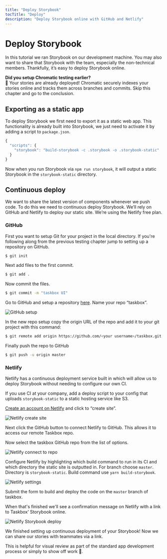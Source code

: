 ```yaml
---
title: "Deploy Storybook"
tocTitle: "Deploy"
description: "Deploy Storybook online with GitHub and Netlify"
---
```


# Deploy Storybook

In this tutorial we ran Storybook on our development machine. You may also want to share that Storybook with the team, especially the non-technical members. Thankfully, it’s easy to deploy Storybook online.

<div class="aside">
<strong>Did you setup Chromatic testing earlier?</strong>
<br/>
🎉 Your stories are already deployed! Chromatic securely indexes your stories online and tracks them across branches and commits. Skip this chapter and go to the conclusion.
</div>

## Exporting as a static app

To deploy Storybook we first need to export it as a static web app. This functionality is already built into Storybook, we just need to activate it by adding a script to `package.json`.

```javascript
{
  "scripts": {
    "storybook": "build-storybook -c .storybook -o .storybook-static"
  }
}
```

Now when you run Storybook via `npm run storybook`, it will output a static Storybook in the `storybook-static` directory.

## Continuous deploy

We want to share the latest version of components whenever we push code. To do this we need to continuous deploy Storybook. We’ll rely on GitHub and Netlify to deploy our static site. We’re using the Netlify free plan.

### GitHub

First you want to setup Git for your project in the local directory. If you're following along from the previous testing chapter jump to setting up a repository on GitHub.

```bash
$ git init
```

Next add files to the first commit.

```bash
$ git add .
```

Now commit the files.

```bash
$ git commit -m "taskbox UI"
```

Go to GitHub and setup a repository [here](https://github.com/new). Name your repo “taskbox”.

![GitHub setup](/github-create-taskbox.png)

In the new repo setup copy the origin URL of the repo and add it to your git project with this command:

```bash
$ git remote add origin https://github.com/<your username>/taskbox.git
```

Finally push the repo to GitHub

```bash
$ git push -u origin master
```

### Netlify

Netlify has a continuous deployment service built in which will allow us to deploy Storybook without needing to configure our own CI.

<div class="aside">
If you use CI at your company, add a deploy script to your config that uploads <code>storybook-static</code> to a static hosting service like S3.
</div>

[Create an account on Netlify](https://app.netlify.com/start) and click to “create site”.

![Netlify create site](/netlify-create-site.png)

Next click the GitHub button to connect Netlify to GitHub. This allows it to access our remote Taskbox repo.

Now select the taskbox GitHub repo from the list of options.

![Netlify connect to repo](/netlify-account-picker.png)

Configure Netlify by highlighting which build command to run in its CI and which directory the static site is outputted in. For branch choose `master`. Directory is `storybook-static`. Build command use `yarn build-storybook`.

![Netlify settings](/netlify-settings.png)

Submit the form to build and deploy the code on the `master` branch of taskbox.

When that's finished we'll see a confirmation message on Netlify with a link to Taskbox’ Storybook online.

![Netlify Storybook deploy](/netlify-storybook-deploy.png)

We finished setting up continuous deployment of your Storybook! Now we can share our stories with teammates via a link.

This is helpful for visual review as part of the standard app development process or simply to show off work 💅.
